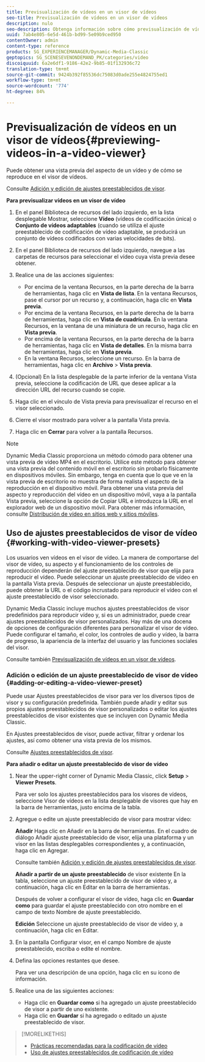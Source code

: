 ```yaml
---
title: Previsualización de vídeos en un visor de vídeos
seo-title: Previsualización de vídeos en un visor de vídeos
description: nulo
seo-description: Obtenga información sobre cómo previsualización de vídeos en un visor de vídeo.
uuid: 7ab4e805-6e5d-461b-bd99-5e09b9ced950
contentOwner: admin
content-type: reference
products: SG_EXPERIENCEMANAGER/Dynamic-Media-Classic
geptopics: SG_SCENESEVENONDEMAND_PK/categories/video
discoiquuid: 6a2e6df1-9186-42e2-9b85-01f132936c72
translation-type: tm+mt
source-git-commit: 9424b392f85536dc75083d0ade255e4824755ed1
workflow-type: tm+mt
source-wordcount: '774'
ht-degree: 84%

---
```



# Previsualización de vídeos en un visor de vídeos{#previewing-videos-in-a-video-viewer}

Puede obtener una vista previa del aspecto de un vídeo y de cómo se reproduce en el visor de vídeos.

Consulte [Adición y edición de ajustes preestablecidos de visor](application-setup.md#adding_and_editing_viewer_presets).

**Para previsualizar vídeos en un visor de vídeo**

1. En el panel Biblioteca de recursos del lado izquierdo, en la lista desplegable Mostrar, seleccione **Vídeo** (vídeos de codificación única) o **Conjunto de vídeos adaptables** (cuando se utiliza el ajuste preestablecido de codificación de vídeo adaptable, se producirá un conjunto de vídeos codificados con varias velocidades de bits).
1. En el panel Biblioteca de recursos del lado izquierdo, navegue a las carpetas de recursos para seleccionar el vídeo cuya vista previa desee obtener.
1. Realice una de las acciones siguientes:

   * Por encima de la ventana Recursos, en la parte derecha de la barra de herramientas, haga clic en **Vista de lista**. En la ventana Recursos, pase el cursor por un recurso y, a continuación, haga clic en **Vista previa**.
   * Por encima de la ventana Recursos, en la parte derecha de la barra de herramientas, haga clic en **Vista de cuadrícula**. En la ventana Recursos, en la ventana de una miniatura de un recurso, haga clic en **Vista previa**.
   * Por encima de la ventana Recursos, en la parte derecha de la barra de herramientas, haga clic en **Vista de detalles**. En la misma barra de herramientas, haga clic en **Vista previa**.
   * En la ventana Recursos, seleccione un recurso. En la barra de herramientas, haga clic en **Archivo** > **Vista previa**.

1. (Opcional) En la lista desplegable de la parte inferior de la ventana Vista previa, seleccione la codificación de URL que desee aplicar a la dirección URL del recurso cuando se copie.
1. Haga clic en el vínculo de Vista previa para previsualizar el recurso en el visor seleccionado.
1. Cierre el visor mostrado para volver a la pantalla Vista previa.
1. Haga clic en **Cerrar** para volver a la pantalla Recursos.

>[!NOTE]
>
>Dynamic Media Classic proporciona un método cómodo para obtener una vista previa de vídeo MP4 en el escritorio. Utilice este método para obtener una vista previa del contenido móvil en el escritorio sin probarlo físicamente en dispositivos móviles. Sin embargo, tenga en cuenta que lo que ve en la vista previa de escritorio no muestra de forma realista el aspecto de la reproducción en el dispositivo móvil. Para obtener una vista previa del aspecto y reproducción del vídeo en un dispositivo móvil, vaya a la pantalla Vista previa, seleccione la opción de Copiar URL e introduzca la URL en el explorador web de un dispositivo móvil. Para obtener más información, consulte [Distribución de vídeo en sitios web y sitios móviles](deploying-video-websites-mobile-sites.md#deploying_video_to_your_websites_and_mobile_sites).

## Uso de ajustes preestablecidos de visor de vídeo {#working-with-video-viewer-presets}

Los usuarios ven vídeos en el visor de vídeo. La manera de comportarse del visor de vídeo, su aspecto y el funcionamiento de los controles de reproducción dependerán del ajuste preestablecido de visor que elija para reproducir el vídeo. Puede seleccionar un ajuste preestablecido de vídeo en la pantalla Vista previa. Después de seleccionar un ajuste preestablecido, puede obtener la URL o el código incrustado para reproducir el vídeo con el ajuste preestablecido de visor seleccionado.

Dynamic Media Classic incluye muchos ajustes preestablecidos de visor predefinidos para reproducir vídeo y, si es un administrador, puede crear ajustes preestablecidos de visor personalizados. Hay más de una docena de opciones de configuración diferentes para personalizar el visor de vídeo. Puede configurar el tamaño, el color, los controles de audio y vídeo, la barra de progreso, la apariencia de la interfaz del usuario y las funciones sociales del visor.

Consulte también [ Previsualización de vídeos en un visor de vídeos](previewing-videos-video-viewer.md#previewing_videos_in_a_video_viewer).

### Adición o edición de un ajuste preestablecido de visor de vídeo {#adding-or-editing-a-video-viewer-preset}

Puede usar Ajustes preestablecidos de visor para ver los diversos tipos de visor y su configuración predefinida. También puede añadir y editar sus propios ajustes preestablecidos de visor personalizados o editar los ajustes preestablecidos de visor existentes que se incluyen con Dynamic Media Classic.

En Ajustes preestablecidos de visor, puede activar, filtrar y ordenar los ajustes, así como obtener una vista previa de los mismos.

Consulte [Ajustes preestablecidos de visor](application-setup.md#viewer_presets).

**Para añadir o editar un ajuste preestablecido de visor de vídeo**

1. Near the upper-right corner of Dynamic Media Classic, click **Setup** > **Viewer Presets**.

   Para ver solo los ajustes preestablecidos para los visores de vídeos, seleccione Visor de vídeos en la lista desplegable de visores que hay en la barra de herramientas, justo encima de la tabla.

1. Agregue o edite un ajuste preestablecido de visor para mostrar vídeo:

   **Añadir** Haga clic en Añadir en la barra de herramientas. En el cuadro de diálogo Añadir ajuste preestablecido de visor, elija una plataforma y un visor en las listas desplegables correspondientes y, a continuación, haga clic en Agregar.

   Consulte también [Adición y edición de ajustes preestablecidos de visor](application-setup.md#adding_and_editing_viewer_presets).

   **Añadir a partir de un ajuste preestablecido** de visor existente En la tabla, seleccione un ajuste preestablecido de visor de vídeo y, a continuación, haga clic en Editar en la barra de herramientas.

   Después de volver a configurar el visor de vídeo, haga clic en **Guardar como** para guardar el ajuste preestablecido con otro nombre en el campo de texto Nombre de ajuste preestablecido.

   **Edición** Seleccione un ajuste preestablecido de visor de vídeo y, a continuación, haga clic en Editar.

1. En la pantalla Configurar visor, en el campo Nombre de ajuste preestablecido, escriba o edite el nombre.
1. Defina las opciones restantes que desee.

   Para ver una descripción de una opción, haga clic en su icono de información.

1. Realice una de las siguientes acciones:

   * Haga clic en **Guardar como** si ha agregado un ajuste preestablecido de visor a partir de uno existente.
   * Haga clic en **Guardar** si ha agregado o editado un ajuste preestablecido de visor.

>[!MORELIKETHIS]
>
>* [Prácticas recomendadas para la codificación de vídeo](uploading-encoding-videos.md#best_practices_for_video_encoding)
>* [Uso de ajustes preestablecidos de codificación de vídeo](uploading-encoding-videos.md#working_with_video_encoding_presets)

